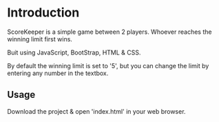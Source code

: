 # Introduction
ScoreKeeper is a simple game between 2 players. Whoever reaches the winning limit first wins.<br/>

Buit using JavaScript, BootStrap, HTML & CSS.<br/>

By default the winning limit is set to '5', but you can change the limit by entering any number in the textbox.

## Usage
Download the project & open 'index.html' in your web browser.
